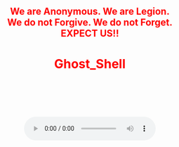 <html>
    <center>
     <h2 style="color:red">
    We are Anonymous.
    We are Legion.<br>
    We do not Forgive.
    We do not Forget.<br>EXPECT US!!<br></h2>   
    <link rel="icon" type="image/x-icon" href="favicon.ico">
    <link rel="stylesheet" href="world.css">
        <h1 style="color:red">Ghost_Shell</h1>
<body> 
    <br>
    <br>
    <br>
    <br>
    <br>
    </div><audio controls loop autoplay height="" width="">
<audio autoplay="true" src="Anonymous Hackers Song-We Are Anonymous.mp3"></audio>
     <script type="text/javascript" src="world.js"></script>
    <script src="./world.js"></script>
<link href="https://fonts.googleapis.com/css?family=Lobster" rel="stylesheet" type="text/css">
    <img src="https://i.ibb.co/SmLz9Fr/GHOOST.png">
   <h2 style="color:#00ff00">Copyrights&copy;2022 All Rights Reserved To Ghost_Shell</h2>
     <script>alert("😎It is our great pleasure to have you on board!.A hearty welcome to you😎")</script>


